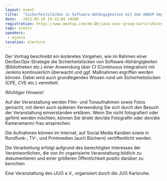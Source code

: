 ```yaml
---
layout: event
title:  "Sicherheitslücken in Software-Abhängigkeiten mit dem OWASP Dependency Check"
date:   2023-05-10 19:15:00 +0200
registration: https://www.meetup.com/de-DE/java-user-group-karlsruhe/events/292829165/
tags: events
speakers:
 - ajanus
location: etecture
---
```


Der Vortrag beschreibt ein konkretes Vorgehen, wie im Rahmen einer DevSecOps-Strategie die Sicherheitslücken von Software-Abhängigkeiten (Bibliotheken etc.) einer Anwendung über CI (Continuous Integration) mit Jenkins kontinuierlich überwacht und ggf. Maßnahmen ergriffen werden können. Dabei wird auch grundlegendes Wissen rund um Sicherheitslücken (CPE, CVE etc.) vermittelt.

*Wichtiger Hinweis!*

Auf der Veranstaltung werden Film- und Tonaufnahmen sowie Fotos gemacht, mit deren auch späteren Verwendung Sie sich durch den Besuch der Veranstaltung einverstanden erklären. Wenn Sie nicht fotografiert oder gefilmt werden möchten, können Sie direkt den/die FotografIn oder den/die Kameramann/-frau ansprechen.

Die Aufnahmen können im Internet, auf Social Media Kanälen sowie in Rundfunk-, TV-, und Printmedien (auch Büchern) veröffentlicht werden.

Die Verarbeitung erfolgt aufgrund des berechtigten Interesses der Verantwortlichen, die von ihr organisierte Veranstaltung bildlich zu dokumentieren und einer größeren Öffentlichkeit positiv darüber zu berichten

Eine Veranstaltung des iJUG e.V., organisiert durch die JUG Karlsruhe.
